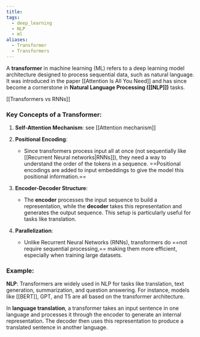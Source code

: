 ```yaml
---
title: 
tags:
  - deep_learning
  - NLP
  - ml
aliases:
  - Transformer
  - Transformers
---
```

A **transformer** in machine learning (ML) refers to a deep learning model architecture designed to process sequential data, such as natural language. It was introduced in the paper [[Attention Is All You Need]] and has since become a cornerstone in **Natural Language Processing ([[NLP]])** tasks.

[[Transformers vs RNNs]]

### Key Concepts of a Transformer:

1. **Self-Attention Mechanism**:  see [[Attention mechanism]]

2. **Positional Encoding**:
   - Since transformers process input all at once (not sequentially like [[Recurrent Neural networks|RNNs]]), they need a way to understand the order of the tokens in a sequence. ==Positional encodings are added to input embeddings to give the model this positional information.==

3. **Encoder-Decoder Structure**:
   - The **encoder** processes the input sequence to build a representation, while the **decoder** takes this representation and generates the output sequence. This setup is particularly useful for tasks like translation.

4. **Parallelization**:
   - Unlike Recurrent Neural Networks (RNNs), transformers do ==not require sequential processing,== making them more efficient, especially when training large datasets.
### Example:

**NLP**: Transformers are widely used in NLP for tasks like translation, text generation, summarization, and question answering. For instance, models like [[BERT]], GPT, and T5 are all based on the transformer architecture.

In **language translation**, a transformer takes an input sentence in one language and processes it through the encoder to generate an internal representation. The decoder then uses this representation to produce a translated sentence in another language.


